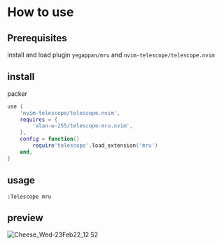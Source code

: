 # How to use

## Prerequisites

install and load plugin `yegappan/mru` and `nvim-telescope/telescope.nvim`

## install

packer
```lua
use {
    'nvim-telescope/telescope.nvim',
    requires = {
        'alan-w-255/telescope-mru.nvim',
    },
    config = function()
        require'telescope'.load_extension('mru')
    end,
}
```

## usage

`:Telescope mru`

## preview
![Cheese_Wed-23Feb22_12 52](https://user-images.githubusercontent.com/15076589/155263653-39021c59-0cfb-49a3-8305-fd31a536a1d0.png)
